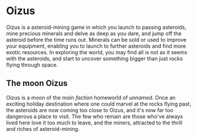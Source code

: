 # Oizus

Oizus is a asteroid-mining game in which you launch to passing asteroids, mine precious minerals and delve as deep as
you dare, and jump off the asteroid before the time runs out. Minerals can be sold or used to improve your equipment,
enabling you to launch to further asteroids and find more exotic resources. In exploring the world, you may find all is
not as it seems with the asteroids, and start to uncover something bigger than just rocks flying through space.

## The moon Oizus

Oizus is a moon of the *main faction* homeworld of *unnamed*. Once an exciting holiday destination where one could
marvel at the rocks flying past, the asteroids are now coming too close to Oizus, and it's now far too dangerous a place
to visit. The few who remain are those who've always lived here love it too much to leave, and the miners, attracted to
the thrill and riches of asteroid-mining.


